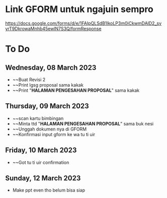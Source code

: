 # Link GFORM untuk ngajuin sempro
https://docs.google.com/forms/d/e/1FAIpQLSdB1lkoLP3m0iCkwmDAlD2_svyrT9DkrowaMnhb45ewlN7S3Q/formResponse

# To Do
## Wednesday, 08 March 2023
- ~~Buat Revisi 2
- ~~Print lgsg proposal sama kakak
- ~~Print "**HALAMAN PENGESAHAN PROPOSAL**" sama kakak

## Thursday, 09 March 2023
- ~~scan kartu bimbingan
- ~~Minta ttd "**HALAMAN PENGESAHAN PROPOSAL**" sama buk nesi
- ~~Unggah dokumen nya di GFORM
- ~~Konfirmasi input gform ke wa tu ti uir

## Friday, 10 March 2023
- ~~Got tu ti uir confirmation

## Sunday, 12 March 2023
- Make ppt even tho belum bisa siap

